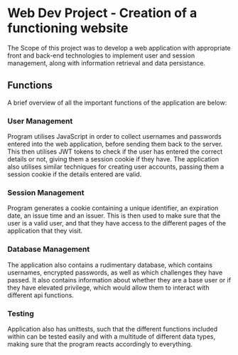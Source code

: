 # Web Dev Project - Creation of a functioning website

The Scope of this project was to develop a web application with appropriate front and back-end technologies to implement user and session 
management, along with information retrieval and data persistance.

## Functions

A brief overview of all the important functions of the application are below:

### User Management

Program utilises JavaScript in order to collect usernames and passwords entered into the web application, before sending them back to the 
server. This then utilises JWT tokens to check if the user has entered the correct details or not, giving them a session cookie if they
have. The application also utilises similar techniques for creating user accounts, passing them a session cookie if the details entered
are valid.

### Session Management
Program generates a cookie containing a unique identifier, an expiration date, an issue time and an issuer. This is then used to make sure 
that the user is a valid user, and that they have access to the different pages of the application that they visit.

### Database Management
The application also contains a rudimentary database, which contains usernames, encrypted passwords, as well as which challenges they have 
passed. It also contains information about whether they are a base user or if they have elevated privilege, which would allow them to 
interact with different api functions.

### Testing
Application also has unittests, such that the different functions included within can be tested easily and with a multitude of different data
types, making sure that the program reacts accordingly to everything.
